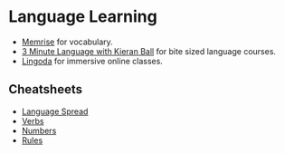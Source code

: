# Language Learning

- [Memrise](https://memrise.com/) for vocabulary.
- [3 Minute Language with Kieran Ball](https://3minutelanguages.teachable.com/) for bite sized language courses.
- [Lingoda](https://www.lingoda.com/en/) for immersive online classes.

## Cheatsheets

- [Language Spread](https://harryliu.dev/docs-md/language-spread)
- [Verbs](https://harryliu.dev/docs-md/language-spread-verbs)
- [Numbers](https://harryliu.dev/docs-md/language-spread-numbers)
- [Rules](https://harryliu.dev/docs-md/verb-rules)
